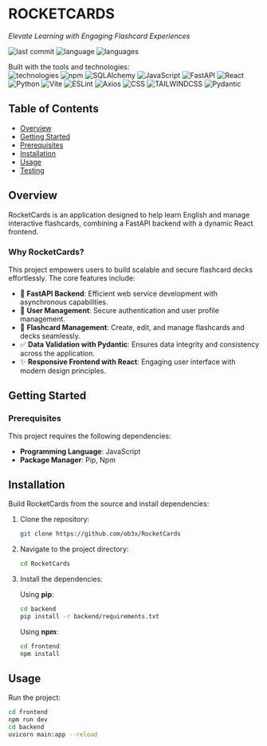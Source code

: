# ROCKETCARDS

_Elevate Learning with Engaging Flashcard Experiences_

![last commit](https://img.shields.io/github/last-commit/ob3x/RocketCards)
![language](https://img.shields.io/badge/javascript-78.7%25-yellow)
![languages](https://img.shields.io/github/languages/count/ob3x/RocketCards)

Built with the tools and technologies:  
![technologies](https://img.shields.io/badge/JSON-%23f7df1e.svg?logo=json&style=flat) ![npm](https://img.shields.io/badge/npm-%23CB3837.svg?logo=npm&logoColor=white) ![SQLAlchemy](https://img.shields.io/badge/SQLAlchemy-%23d71f00.svg?logo=sqlalchemy&logoColor=white) ![JavaScript](https://img.shields.io/badge/JavaScript-%23f7df1e.svg?logo=javascript&logoColor=white) ![FastAPI](https://img.shields.io/badge/FastAPI-%2300c7b7.svg?logo=fastapi&logoColor=white) ![React](https://img.shields.io/badge/React-%2361DAFB.svg?logo=react&logoColor=white) ![Python](https://img.shields.io/badge/Python-%233776ab.svg?logo=python&logoColor=white) ![Vite](https://img.shields.io/badge/Vite-%23646cff.svg?logo=vite&logoColor=white) ![ESLint](https://img.shields.io/badge/ESLint-%234B32C3.svg?logo=eslint&logoColor=white) ![Axios](https://img.shields.io/badge/Axios-%230074ff.svg?logo=axios&logoColor=white) ![CSS](https://img.shields.io/badge/CSS-%231572B6.svg?logo=css3&logoColor=white) ![TAILWINDCSS](https://img.shields.io/badge/tailwindcss-0F172A?&logo=tailwindcss) ![Pydantic](https://img.shields.io/badge/Pydantic-%2300A7E7.svg?logo=pydantic&logoColor=white)

## Table of Contents

- [Overview](#overview)
- [Getting Started](#getting-started)
- [Prerequisites](#prerequisites)
- [Installation](#installation)
- [Usage](#usage)
- [Testing](#testing)

## Overview

RocketCards is an application designed to help learn English and manage interactive flashcards, combining a FastAPI backend with a dynamic React frontend.

### Why RocketCards?

This project empowers users to build scalable and secure flashcard decks effortlessly. The core features include:

- :rocket: **FastAPI Backend**: Efficient web service development with asynchronous capabilities.
- :bust_in_silhouette: **User Management**: Secure authentication and user profile management.
- :bookmark_tabs: **Flashcard Management**: Create, edit, and manage flashcards and decks seamlessly.
- :white_check_mark: **Data Validation with Pydantic**: Ensures data integrity and consistency across the application.
- :sparkles: **Responsive Frontend with React**: Engaging user interface with modern design principles.

## Getting Started

### Prerequisites

This project requires the following dependencies:

- **Programming Language**: JavaScript
- **Package Manager**: Pip, Npm

## Installation

Build RocketCards from the source and install dependencies:

1. Clone the repository:

    ```bash
    git clone https://github.com/ob3x/RocketCards
    ```

2. Navigate to the project directory:

    ```bash
    cd RocketCards
    ```

3. Install the dependencies:

    Using **pip**:

    ```bash
    cd backend
    pip install -r backend/requirements.txt
    ```

    Using **npm**:

    ```bash
    cd frontend
    npm install
    ```

## Usage

Run the project:

```bash
cd frontend
npm run dev
cd backend
uvicorn main:app --reload
